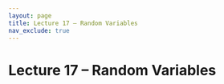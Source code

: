 ```yaml
---
layout: page
title: Lecture 17 – Random Variables
nav_exclude: true
---
```


# Lecture 17 – Random Variables

